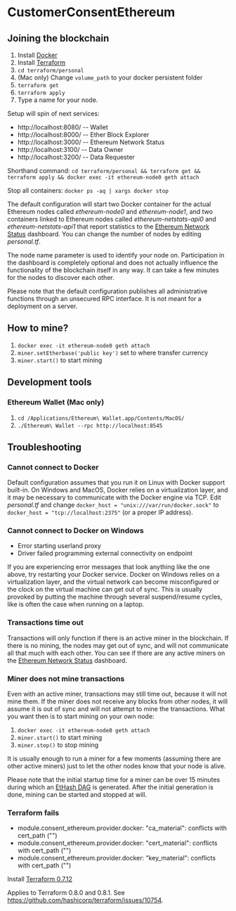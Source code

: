 # CustomerConsentEthereum

## Joining the blockchain

 1. Install [Docker](https://www.docker.com/)
 2. Install [Terraform](https://www.terraform.io/)
 3. `cd terraform/personal`
 4. (Mac only) Change `volume_path` to your docker persistent folder
 5. `terraform get`
 6. `terraform apply`
 7. Type a name for your node.

Setup will spin of next services:
- http://localhost:8080/ -- Wallet
- http://localhost:8000/ -- Ether Block Explorer
- http://localhost:3000/ -- Ethereum Network Status
- http://localhost:3100/ -- Data Owner
- http://localhost:3200/ -- Data Requester

Shorthand command: `cd terraform/personal && terraform get && terraform apply && docker exec -it ethereum-node0 geth attach`

Stop all containers: `docker ps -aq | xargs docker stop`

The default configuration will start two Docker container for the actual Ethereum nodes called *ethereum-node0* and *ethereum-node1*, and two containers linked to Ethereum nodes called *ethereum-netstats-api0* and *ethereum-netstats-api1* that report statistics to the [Ethereum Network Status](http://35.156.138.143:3000/) dashboard. You can change the number of nodes by editing *personal.tf*.

The node name parameter is used to identify your node on. Participation in the dashboard is completely optional and does not actually influence the functionality of the blockchain itself in any way. It can take a few minutes for the nodes to discover each other.

Please note that the default configuration publishes all administrative functions through an unsecured RPC interface. It is not meant for a deployment on a server.

## How to mine?
 1. `docker exec -it ethereum-node0 geth attach`
 2. `miner.setEtherbase('public key')` set to where transfer currency
 3. `miner.start()` to start mining

## Development tools

### Ethereum Wallet (Mac only)
 1. `cd /Applications/Ethereum\ Wallet.app/Contents/MacOS/`
 2. `./Ethereum\ Wallet --rpc http://localhost:8545`

## Troubleshooting

### Cannot connect to Docker

Default configuration assumes that you run it on Linux with Docker support built-in. On Windows and MacOS, Docker relies on a virtualization layer, and it may be necessary to communicate with the Docker engine via TCP. Edit *personal.tf* and change `docker_host = "unix:///var/run/docker.sock"` to `docker_host = "tcp://localhost:2375"` (or a proper IP address).

### Cannot connect to Docker on Windows

 * Error starting userland proxy
 * Driver failed programming external connectivity on endpoint

If you are experiencing error messages that look anything like the one above, try restarting your Docker service. Docker on Windows relies on a virtualization layer, and the virtual network can become misconfigured or the clock on the virtual machine can get out of sync. This is usually provoked by putting the machine through several suspend/resume cycles, like is often the case when running on a laptop.

### Transactions time out

Transactions will only function if there is an active miner in the blockchain. If there is no mining, the nodes may get out of sync, and will not communicate all that much with each other. You can see if there are any active miners on the [Ethereum Network Status](http://35.156.138.143:3000/) dashboard.

### Miner does not mine transactions

Even with an active miner, transactions may still time out, because it will not mine them. If the miner does not receive any blocks from other nodes, it will assume it is out of sync and will not attempt to mine the transactions. What you want then is to start mining on your own node:

 1. `docker exec -it ethereum-node0 geth attach`
 2. `miner.start()` to start mining
 3. `miner.stop()` to stop mining

It is usually enough to run a miner for a few moments (assuming there are other active miners) just to let the other nodes know that your node is alive.

Please note that the initial startup time for a miner can be over 15 minutes during which an [EtHash DAG](https://github.com/ethereum/wiki/wiki/Ethash-DAG) is generated. After the initial generation is done, mining can be started and stopped at will.

### Terraform fails

 * module.consent_ethereum.provider.docker: "ca_material": conflicts with cert_path ("")
 * module.consent_ethereum.provider.docker: "cert_material": conflicts with cert_path ("")
 * module.consent_ethereum.provider.docker: "key_material": conflicts with cert_path ("")

Install [Terraform 0.7.12](https://releases.hashicorp.com/terraform/0.7.12/)

Applies to Terraform 0.8.0 and 0.8.1. See https://github.com/hashicorp/terraform/issues/10754.
